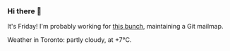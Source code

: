 ### Hi there :wave:

It's Friday! I'm probably working for [this bunch](https://github.com/kohofinancial), maintaining a Git mailmap.

Weather in Toronto: partly cloudy, at +7°C.
